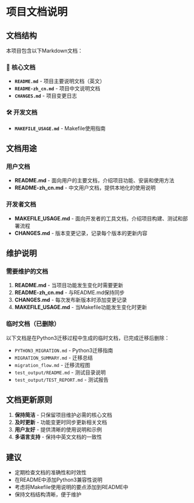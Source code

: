 # 项目文档说明

## 文档结构

本项目包含以下Markdown文档：

### 📖 **核心文档**
- **`README.md`** - 项目主要说明文档（英文）
- **`README-zh_cn.md`** - 项目中文说明文档
- **`CHANGES.md`** - 项目变更日志

### 🛠️ **开发文档**
- **`MAKEFILE_USAGE.md`** - Makefile使用指南

## 文档用途

### 用户文档
- **README.md** - 面向用户的主要文档，介绍项目功能、安装和使用方法
- **README-zh_cn.md** - 中文用户文档，提供本地化的使用说明

### 开发者文档
- **MAKEFILE_USAGE.md** - 面向开发者的工具文档，介绍项目构建、测试和部署流程
- **CHANGES.md** - 版本变更记录，记录每个版本的更新内容

## 维护说明

### 需要维护的文档
1. **README.md** - 当项目功能发生变化时需要更新
2. **README-zh_cn.md** - 与README.md保持同步
3. **CHANGES.md** - 每次发布新版本时添加变更记录
4. **MAKEFILE_USAGE.md** - 当Makefile功能发生变化时更新

### 临时文档（已删除）
以下文档是在Python3迁移过程中生成的临时文档，已完成迁移后删除：
- `PYTHON3_MIGRATION.md` - Python3迁移指南
- `MIGRATION_SUMMARY.md` - 迁移总结
- `migration_flow.md` - 迁移流程图
- `test_output/README.md` - 测试目录说明
- `test_output/TEST_REPORT.md` - 测试报告

## 文档更新原则

1. **保持简洁** - 只保留项目维护必需的核心文档
2. **及时更新** - 功能变更时同步更新相关文档
3. **用户友好** - 提供清晰的使用说明和示例
4. **多语言支持** - 保持中英文文档的一致性

## 建议

- 定期检查文档的准确性和时效性
- 在README中添加Python3兼容性说明
- 考虑将Makefile使用说明的要点添加到README中
- 保持文档结构清晰，便于维护 